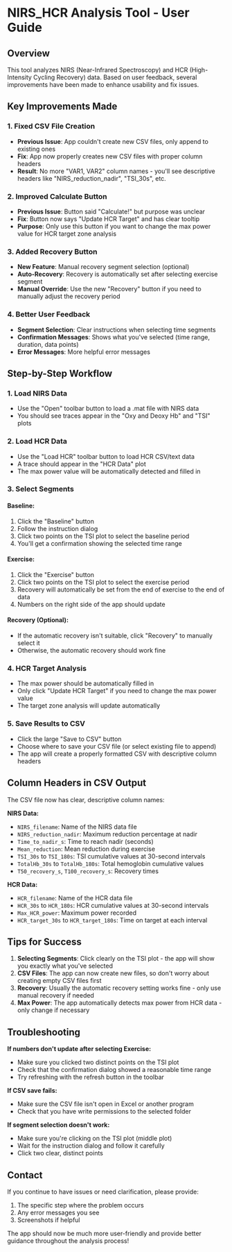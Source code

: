 # NIRS_HCR Analysis Tool - User Guide

## Overview
This tool analyzes NIRS (Near-Infrared Spectroscopy) and HCR (High-Intensity Cycling Recovery) data. Based on user feedback, several improvements have been made to enhance usability and fix issues.

## Key Improvements Made

### 1. **Fixed CSV File Creation**
- **Previous Issue**: App couldn't create new CSV files, only append to existing ones
- **Fix**: App now properly creates new CSV files with proper column headers
- **Result**: No more "VAR1, VAR2" column names - you'll see descriptive headers like "NIRS_reduction_nadir", "TSI_30s", etc.

### 2. **Improved Calculate Button**
- **Previous Issue**: Button said "Calculate!" but purpose was unclear
- **Fix**: Button now says "Update HCR Target" and has clear tooltip
- **Purpose**: Only use this button if you want to change the max power value for HCR target zone analysis

### 3. **Added Recovery Button**
- **New Feature**: Manual recovery segment selection (optional)
- **Auto-Recovery**: Recovery is automatically set after selecting exercise segment
- **Manual Override**: Use the new "Recovery" button if you need to manually adjust the recovery period

### 4. **Better User Feedback**
- **Segment Selection**: Clear instructions when selecting time segments
- **Confirmation Messages**: Shows what you've selected (time range, duration, data points)
- **Error Messages**: More helpful error messages

## Step-by-Step Workflow

### 1. Load NIRS Data
- Use the "Open" toolbar button to load a .mat file with NIRS data
- You should see traces appear in the "Oxy and Deoxy Hb" and "TSI" plots

### 2. Load HCR Data
- Use the "Load HCR" toolbar button to load HCR CSV/text data
- A trace should appear in the "HCR Data" plot
- The max power value will be automatically detected and filled in

### 3. Select Segments
#### Baseline:
1. Click the "Baseline" button
2. Follow the instruction dialog
3. Click two points on the TSI plot to select the baseline period
4. You'll get a confirmation showing the selected time range

#### Exercise:
1. Click the "Exercise" button
2. Click two points on the TSI plot to select the exercise period
3. Recovery will automatically be set from the end of exercise to the end of data
4. Numbers on the right side of the app should update

#### Recovery (Optional):
- If the automatic recovery isn't suitable, click "Recovery" to manually select it
- Otherwise, the automatic recovery should work fine

### 4. HCR Target Analysis
- The max power should be automatically filled in
- Only click "Update HCR Target" if you need to change the max power value
- The target zone analysis will update automatically

### 5. Save Results to CSV
- Click the large "Save to CSV" button
- Choose where to save your CSV file (or select existing file to append)
- The app will create a properly formatted CSV with descriptive column headers

## Column Headers in CSV Output

The CSV file now has clear, descriptive column names:

**NIRS Data:**
- `NIRS_filename`: Name of the NIRS data file
- `NIRS_reduction_nadir`: Maximum reduction percentage at nadir
- `Time_to_nadir_s`: Time to reach nadir (seconds)
- `Mean_reduction`: Mean reduction during exercise
- `TSI_30s` to `TSI_180s`: TSI cumulative values at 30-second intervals
- `TotalHb_30s` to `TotalHb_180s`: Total hemoglobin cumulative values
- `T50_recovery_s`, `T100_recovery_s`: Recovery times

**HCR Data:**
- `HCR_filename`: Name of the HCR data file
- `HCR_30s` to `HCR_180s`: HCR cumulative values at 30-second intervals
- `Max_HCR_power`: Maximum power recorded
- `HCR_target_30s` to `HCR_target_180s`: Time on target at each interval

## Tips for Success

1. **Selecting Segments**: Click clearly on the TSI plot - the app will show you exactly what you've selected
2. **CSV Files**: The app can now create new files, so don't worry about creating empty CSV files first
3. **Recovery**: Usually the automatic recovery setting works fine - only use manual recovery if needed
4. **Max Power**: The app automatically detects max power from HCR data - only change if necessary

## Troubleshooting

**If numbers don't update after selecting Exercise:**
- Make sure you clicked two distinct points on the TSI plot
- Check that the confirmation dialog showed a reasonable time range
- Try refreshing with the refresh button in the toolbar

**If CSV save fails:**
- Make sure the CSV file isn't open in Excel or another program
- Check that you have write permissions to the selected folder

**If segment selection doesn't work:**
- Make sure you're clicking on the TSI plot (middle plot)
- Wait for the instruction dialog and follow it carefully
- Click two clear, distinct points

## Contact

If you continue to have issues or need clarification, please provide:
1. The specific step where the problem occurs
2. Any error messages you see
3. Screenshots if helpful

The app should now be much more user-friendly and provide better guidance throughout the analysis process!
